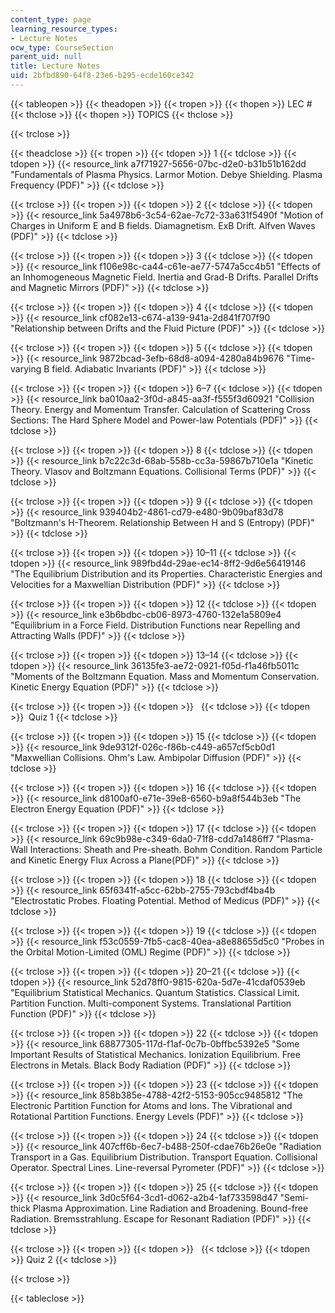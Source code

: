 ```yaml
---
content_type: page
learning_resource_types:
- Lecture Notes
ocw_type: CourseSection
parent_uid: null
title: Lecture Notes
uid: 2bfbd890-64f8-23e6-b295-ecde160ce342
---
```


{{< tableopen >}}
{{< theadopen >}}
{{< tropen >}}
{{< thopen >}}
LEC #
{{< thclose >}}
{{< thopen >}}
TOPICS
{{< thclose >}}

{{< trclose >}}

{{< theadclose >}}
{{< tropen >}}
{{< tdopen >}}
1
{{< tdclose >}}
{{< tdopen >}}
{{< resource_link a7f71927-5656-07bc-d2e0-b31b51b162dd "Fundamentals of Plasma Physics. Larmor Motion. Debye Shielding. Plasma Frequency (PDF)" >}}
{{< tdclose >}}

{{< trclose >}}
{{< tropen >}}
{{< tdopen >}}
2
{{< tdclose >}}
{{< tdopen >}}
{{< resource_link 5a4978b6-3c54-62ae-7c72-33a631f5490f "Motion of Charges in Uniform E and B fields. Diamagnetism. ExB Drift. Alfven Waves (PDF)" >}}
{{< tdclose >}}

{{< trclose >}}
{{< tropen >}}
{{< tdopen >}}
3
{{< tdclose >}}
{{< tdopen >}}
{{< resource_link f106e98c-ca44-c61e-ae77-5747a5cc4b51 "Effects of an Inhomogeneous Magnetic Field. Inertia and Grad-B Drifts. Parallel Drifts and Magnetic Mirrors (PDF)" >}}
{{< tdclose >}}

{{< trclose >}}
{{< tropen >}}
{{< tdopen >}}
4
{{< tdclose >}}
{{< tdopen >}}
{{< resource_link cf082e13-c674-a139-941a-2d841f707f90 "Relationship between Drifts and the Fluid Picture (PDF)" >}}
{{< tdclose >}}

{{< trclose >}}
{{< tropen >}}
{{< tdopen >}}
5
{{< tdclose >}}
{{< tdopen >}}
{{< resource_link 9872bcad-3efb-68d8-a094-4280a84b9676 "Time-varying B field. Adiabatic Invariants (PDF)" >}}
{{< tdclose >}}

{{< trclose >}}
{{< tropen >}}
{{< tdopen >}}
6–7
{{< tdclose >}}
{{< tdopen >}}
{{< resource_link ba010aa2-3f0d-a845-aa3f-f555f3d60921 "Collision Theory. Energy and Momentum Transfer. Calculation of Scattering Cross Sections: The Hard Sphere Model and Power-law Potentials (PDF)" >}}
{{< tdclose >}}

{{< trclose >}}
{{< tropen >}}
{{< tdopen >}}
8
{{< tdclose >}}
{{< tdopen >}}
{{< resource_link b7c22c3d-68ab-558b-cc3a-59867b710e1a "Kinetic Theory. Vlasov and Boltzmann Equations. Collisional Terms (PDF)" >}}
{{< tdclose >}}

{{< trclose >}}
{{< tropen >}}
{{< tdopen >}}
9
{{< tdclose >}}
{{< tdopen >}}
{{< resource_link 939404b2-4861-cd79-e480-9b09baf83d78 "Boltzmann's H-Theorem. Relationship Between H and S (Entropy) (PDF)" >}}
{{< tdclose >}}

{{< trclose >}}
{{< tropen >}}
{{< tdopen >}}
10–11
{{< tdclose >}}
{{< tdopen >}}
{{< resource_link 989fbd4d-29ae-ec14-8ff2-9d6e56419146 "The Equilibrium Distribution and its Properties. Characteristic Energies and Velocities for a Maxwellian Distribution (PDF)" >}}
{{< tdclose >}}

{{< trclose >}}
{{< tropen >}}
{{< tdopen >}}
12
{{< tdclose >}}
{{< tdopen >}}
{{< resource_link e3b6bdbc-cb06-8973-4760-132e1a5809e4 "Equilibrium in a Force Field. Distribution Functions near Repelling and Attracting Walls (PDF)" >}}
{{< tdclose >}}

{{< trclose >}}
{{< tropen >}}
{{< tdopen >}}
13–14
{{< tdclose >}}
{{< tdopen >}}
{{< resource_link 36135fe3-ae72-0921-f05d-f1a46fb5011c "Moments of the Boltzmann Equation. Mass and Momentum Conservation. Kinetic Energy Equation (PDF)" >}}
{{< tdclose >}}

{{< trclose >}}
{{< tropen >}}
{{< tdopen >}}
 
{{< tdclose >}}
{{< tdopen >}}
 Quiz 1
{{< tdclose >}}

{{< trclose >}}
{{< tropen >}}
{{< tdopen >}}
15
{{< tdclose >}}
{{< tdopen >}}
{{< resource_link 9de9312f-026c-f86b-c449-a657cf5cb0d1 "Maxwellian Collisions. Ohm's Law. Ambipolar Diffusion (PDF)" >}}
{{< tdclose >}}

{{< trclose >}}
{{< tropen >}}
{{< tdopen >}}
16
{{< tdclose >}}
{{< tdopen >}}
{{< resource_link d8100af0-e71e-39e8-6560-b9a8f544b3eb "The Electron Energy Equation (PDF)" >}}
{{< tdclose >}}

{{< trclose >}}
{{< tropen >}}
{{< tdopen >}}
17
{{< tdclose >}}
{{< tdopen >}}
{{< resource_link 69c9b98e-c349-6da0-71f8-cdd7a1486ff7 "Plasma-Wall Interactions: Sheath and Pre-sheath. Bohm Condition. Random Particle and Kinetic Energy Flux Across a Plane(PDF)" >}}
{{< tdclose >}}

{{< trclose >}}
{{< tropen >}}
{{< tdopen >}}
18
{{< tdclose >}}
{{< tdopen >}}
{{< resource_link 65f6341f-a5cc-62bb-2755-793cbdf4ba4b "Electrostatic Probes. Floating Potential. Method of Medicus (PDF)" >}}
{{< tdclose >}}

{{< trclose >}}
{{< tropen >}}
{{< tdopen >}}
19
{{< tdclose >}}
{{< tdopen >}}
{{< resource_link f53c0559-7fb5-cac8-40ea-a8e88655d5c0 "Probes in the Orbital Motion-Limited (OML) Regime (PDF)" >}}
{{< tdclose >}}

{{< trclose >}}
{{< tropen >}}
{{< tdopen >}}
20–21
{{< tdclose >}}
{{< tdopen >}}
{{< resource_link 52d78ff0-9815-620a-5d7e-41cdaf0539eb "Equilibrium Statistical Mechanics. Quantum Statistics. Classical Limit. Partition Function. Multi-component Systems. Translational Partition Function (PDF)" >}}
{{< tdclose >}}

{{< trclose >}}
{{< tropen >}}
{{< tdopen >}}
22
{{< tdclose >}}
{{< tdopen >}}
{{< resource_link 68877305-117d-f1af-0c7b-0bffbc5392e5 "Some Important Results of Statistical Mechanics. Ionization Equilibrium. Free Electrons in Metals. Black Body Radiation (PDF)" >}}
{{< tdclose >}}

{{< trclose >}}
{{< tropen >}}
{{< tdopen >}}
23
{{< tdclose >}}
{{< tdopen >}}
{{< resource_link 858b385e-4788-42f2-5153-905cc9485812 "The Electronic Partition Function for Atoms and Ions. The Vibrational and Rotational Partition Functions. Energy Levels (PDF)" >}}
{{< tdclose >}}

{{< trclose >}}
{{< tropen >}}
{{< tdopen >}}
24
{{< tdclose >}}
{{< tdopen >}}
{{< resource_link 407cff6b-6ec7-b488-250f-cdae76b26e0e "Radiation Transport in a Gas. Equilibrium Distribution. Transport Equation. Collisional Operator. Spectral Lines. Line-reversal Pyrometer (PDF)" >}}
{{< tdclose >}}

{{< trclose >}}
{{< tropen >}}
{{< tdopen >}}
25
{{< tdclose >}}
{{< tdopen >}}
{{< resource_link 3d0c5f64-3cd1-d062-a2b4-1af733598d47 "Semi-thick Plasma Approximation. Line Radiation and Broadening. Bound-free Radiation. Bremsstrahlung. Escape for Resonant Radiation (PDF)" >}}
{{< tdclose >}}

{{< trclose >}}
{{< tropen >}}
{{< tdopen >}}
 
{{< tdclose >}}
{{< tdopen >}}
Quiz 2
{{< tdclose >}}

{{< trclose >}}

{{< tableclose >}}